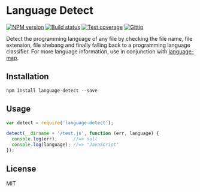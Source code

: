 # Language Detect

[![NPM version][npm-image]][npm-url]
[![Build status][travis-image]][travis-url]
[![Test coverage][coveralls-image]][coveralls-url]
[![Gittip][gittip-image]][gittip-url]

Detect the programming language of any file by checking the file name, file extension, file shebang and finally falling back to a programming language classifier. For more language information, use in conjunction with [language-map](https://github.com/blakeembrey/language-map).

## Installation

```
npm install language-detect --save
```

## Usage

```javascript
var detect = require('language-detect');

detect(__dirname + '/test.js', function (err, language) {
  console.log(err);      //=> null
  console.log(language); //=> "JavaScript"
});
```

## License

MIT

[npm-image]: https://img.shields.io/npm/v/language-detect.svg?style=flat
[npm-url]: https://npmjs.org/package/language-detect
[travis-image]: https://img.shields.io/travis/blakeembrey/node-language-detect.svg?style=flat
[travis-url]: https://travis-ci.org/blakeembrey/node-language-detect
[coveralls-image]: https://img.shields.io/coveralls/blakeembrey/node-language-detect.svg?style=flat
[coveralls-url]: https://coveralls.io/r/blakeembrey/node-language-detect?branch=master
[gittip-image]: https://img.shields.io/gittip/blakeembrey.svg?style=flat
[gittip-url]: https://www.gittip.com/blakeembrey
